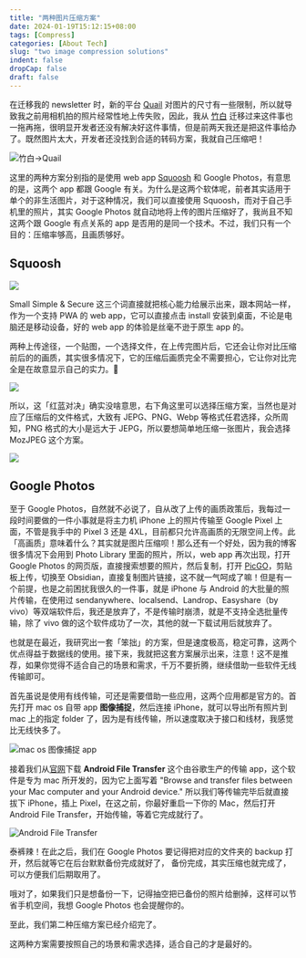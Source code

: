 ```yaml
---
title: "两种图片压缩方案"
date: 2024-01-19T15:12:15+08:00
tags: [Compress]
categories: [About Tech]
slug: "two image compression solutions"
indent: false
dropCap: false
draft: false
---
```


在迁移我的 newsletter 时，新的平台 [Quail](https://quail.ink/qianlu) 对图片的尺寸有一些限制，所以就导致我之前用相机拍的照片经常性地上传失败，因此，我从 [竹白](https://zhubai.love) 迁移过来这件事也一拖再拖，很明显开发者还没有解决好这件事情，但是前两天我还是把这件事给办了。既然图片太大，开发者还没找到合适的转码方案，我就自己压缩吧！

![](https://dawnblog-1300625500.cos.ap-guangzhou.myqcloud.com/images/202401181629084.png "竹白→Quail")

这里的两种方案分别指的是使用 web app [Squoosh](https://squoosh.app/) 和 Google Photos，有意思的是，这两个 app 都跟 Google 有关。为什么是这两个软体呢，前者其实适用于单个的非生活图片，对于这种情况，我们可以直接使用 Squoosh，而对于自己手机里的照片，其实 Google Photos 就自动地将上传的图片压缩好了，我尚且不知这两个跟 Google 有点关系的 app 是否用的是同一个技术。不过，我们只有一个目的：压缩率够高，且画质够好。

## Squoosh

![](https://dawnblog-1300625500.cos.ap-guangzhou.myqcloud.com/images/202401181655013.png)

Small Simple & Secure 这三个词直接就把核心能力给展示出来，跟本网站一样，作为一个支持 PWA 的 web app，它可以直接点击 install 安装到桌面，不论是电脑还是移动设备，好的 web app 的体验是丝毫不逊于原生 app 的。

两种上传途径，一个贴图，一个选择文件，在上传完图片后，它还会让你对比压缩前后的的画质，其实很多情况下，它的压缩后画质完全不需要担心，它让你对比完全是在故意显示自己的实力。🚀

![](https://dawnblog-1300625500.cos.ap-guangzhou.myqcloud.com/images/202401181715983.jpg)

所以，这「红蓝对决」确实没啥意思，右下角这里可以选择压缩方案，当然也是对应了压缩后的文件格式，大致有 JEPG、PNG、Webp 等格式任君选择，众所周知，PNG 格式的大小是远大于 JEPG，所以要想简单地压缩一张图片，我会选择 MozJPEG 这个方案。

![](https://dawnblog-1300625500.cos.ap-guangzhou.myqcloud.com/images/202401181720214.png)

## Google Photos

至于 Google Photos，自然就不必说了，自从改了上传的画质政策后，我每过一段时间要做的一件小事就是将主力机 iPhone 上的照片传输至 Google Pixel 上面，不管是我手中的 Pixel 3 还是 4XL，目前都只允许高画质的无限空间上传。此「高画质」意味着什么？其实就是图片压缩呗！那么还有一个好处，因为我的博客很多情况下会用到 Photo Library 里面的照片，所以，web app 再次出现，打开 Google Photos 的网页版，直接搜索想要的照片，然后复制，打开 [PicGO](https://picgo.github.io/PicGo-Doc/en/guide/)，剪贴板上传，切换至 Obsidian，直接复制图片链接，这不就一气呵成了嘛！但是有一个前提，也是之前困扰我很久的一件事，就是 iPhone 与 Android 的大批量的照片传输，在使用过 sendanywhere、localsend、Landrop、Easyshare（by vivo）等双端软件后，我还是放弃了，不是传输时崩溃，就是不支持全选批量传输，除了 vivo 做的这个软件成功了一次，其他的就一下载试用后就放弃了。

也就是在最近，我研究出一套「笨拙」的方案，但是速度极高，稳定可靠，这两个优点得益于数据线的使用。接下来，我就把这套方案展示出来，注意！这不是推荐，如果你觉得不适合自己的场景和需求，千万不要折腾，继续借助一些软件无线传输即可。

首先虽说是使用有线传输，可还是需要借助一些应用，这两个应用都是官方的。首先打开 mac os 自带 app **图像捕捉**，然后连接 iPhone，就可以导出所有照片到 mac 上的指定 folder 了，因为是有线传输，所以速度取决于接口和线材，我感觉比无线快多了。

![](https://dawnblog-1300625500.cos.ap-guangzhou.myqcloud.com/images/202401191245746.png "mac os 图像捕捉 app")

接着我们从[官网](https://www.android.com/filetransfer/)下载 **Android File Transfer** 这个由谷歌生产的传输 app，这个软件是专为 mac 所开发的，因为它上面写着 "Browse and transfer files between your Mac computer and your Android device." 所以我们等传输完毕后就直接拔下 iPhone，插上 Pixel，在这之前，你最好重启一下你的 Mac，然后打开 Android File Transfer，开始传输，等着它完成就行了。

![](https://dawnblog-1300625500.cos.ap-guangzhou.myqcloud.com/images/202401191246866.png "Android File Transfer")

泰裤辣！在此之后，我们在 Google Photos 要记得把对应的文件夹的 backup 打开，然后就等它在后台默默备份完成就好了， 备份完成，其实压缩也就完成了，可以方便我们后期取用了。

哦对了，如果我们只是想备份一下，记得抽空把已备份的照片给删掉，这样可以节省手机空间，我想 Google Photos 也会提醒你的。

至此，我们第二种压缩方案已经介绍完了。

这两种方案需要按照自己的场景和需求选择，适合自己的才是最好的。
